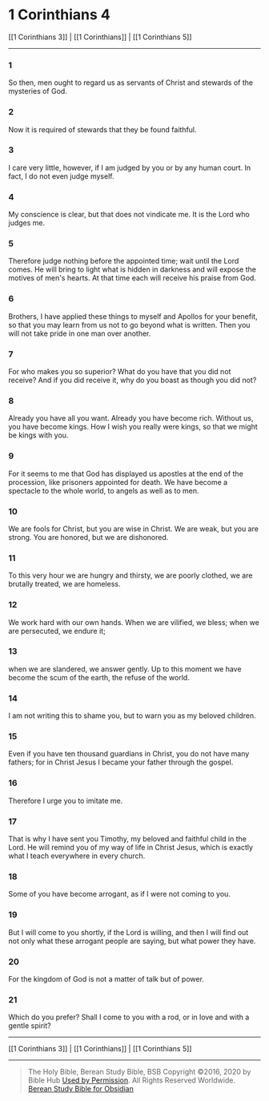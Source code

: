 # 1 Corinthians 4

[[1 Corinthians 3]] | [[1 Corinthians]] | [[1 Corinthians 5]]

---

### 1
So then, men ought to regard us as servants of Christ and stewards of the mysteries of God.

### 2
Now it is required of stewards that they be found faithful.

### 3
I care very little, however, if I am judged by you or by any human court. In fact, I do not even judge myself.

### 4
My conscience is clear, but that does not vindicate me. It is the Lord who judges me.

### 5
Therefore judge nothing before the appointed time; wait until the Lord comes. He will bring to light what is hidden in darkness and will expose the motives of men's hearts. At that time each will receive his praise from God.

### 6
Brothers, I have applied these things to myself and Apollos for your benefit, so that you may learn from us not to go beyond what is written. Then you will not take pride in one man over another.

### 7
For who makes you so superior? What do you have that you did not receive? And if you did receive it, why do you boast as though you did not?

### 8
Already you have all you want. Already you have become rich. Without us, you have become kings. How I wish you really were kings, so that we might be kings with you.

### 9
For it seems to me that God has displayed us apostles at the end of the procession, like prisoners appointed for death. We have become a spectacle to the whole world, to angels as well as to men.

### 10
We are fools for Christ, but you are wise in Christ. We are weak, but you are strong. You are honored, but we are dishonored.

### 11
To this very hour we are hungry and thirsty, we are poorly clothed, we are brutally treated, we are homeless.

### 12
We work hard with our own hands. When we are vilified, we bless; when we are persecuted, we endure it;

### 13
when we are slandered, we answer gently. Up to this moment we have become the scum of the earth, the refuse of the world.

### 14
I am not writing this to shame you, but to warn you as my beloved children.

### 15
Even if you have ten thousand guardians in Christ, you do not have many fathers; for in Christ Jesus I became your father through the gospel.

### 16
Therefore I urge you to imitate me.

### 17
That is why I have sent you Timothy, my beloved and faithful child in the Lord. He will remind you of my way of life in Christ Jesus, which is exactly what I teach everywhere in every church.

### 18
Some of you have become arrogant, as if I were not coming to you.

### 19
But I will come to you shortly, if the Lord is willing, and then I will find out not only what these arrogant people are saying, but what power they have.

### 20
For the kingdom of God is not a matter of talk but of power.

### 21
Which do you prefer? Shall I come to you with a rod, or in love and with a gentle spirit?

---

[[1 Corinthians 3]] | [[1 Corinthians]] | [[1 Corinthians 5]]

---

> The Holy Bible, Berean Study Bible, BSB
> Copyright &copy;2016, 2020 by Bible Hub
> [Used by Permission](https://berean.bible/terms.htm). All Rights Reserved Worldwide.
> [Berean Study Bible for Obsidian](https://github.com/gapmiss/berean-study-bible-for-obsidian)</small>

